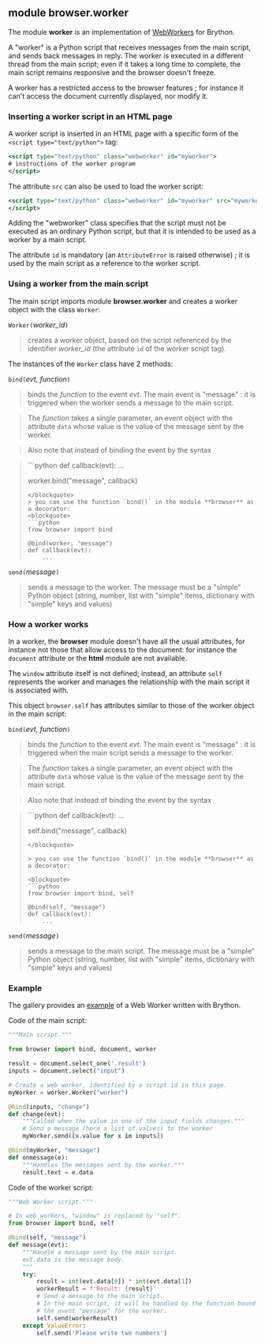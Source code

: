 module **browser.worker**
-------------------------

The module **worker** is an implementation of
[WebWorkers](https://developer.mozilla.org/en-US/docs/Web/API/Web_Workers_API)
for Brython.

A "worker" is a Python script that receives messages from the main script, and
sends back messages in reply. The worker is executed in a different thread
from the main script; even if it takes a long time to complete, the main
script remains responsive and the browser doesn't freeze.

A worker has a restricted access to the browser features ; for instance it
can't access the document currently displayed, nor modify it.

### Inserting a worker script in an HTML page

A worker script is inserted in an HTML page with a specific form of the
`<script type="text/python">` tag:

```xml
<script type="text/python" class="webworker" id="myworker">
# instructions of the worker program
</script>
```

The attribute `src` can also be used to load the worker script:

```xml
<script type="text/python" class="webworker" id="myworker" src="myworker.py">
</script>
```

Adding the "webworker" class specifies that the script must not be executed as
an ordinary Python script, but that it is intended to be used as a worker by
a main script.

The attribute `id` is mandatory (an `AttributeError` is raised otherwise) ; it
is used by the main script as a reference to the worker script.

### Using a worker from the main script

The main script imports module **browser.worker** and creates a worker object
with the class `Worker`:

`Worker(`_worker_id_`)`

> creates a worker object, based on the script referenced by the identifier
> _worker_id_ (the attribute `id` of the worker script tag).

The instances of the `Worker` class have 2 methods:

`bind(`_evt, function_`)`

> binds the _function_ to the event _evt_. The main event is "message" : it is
> triggered when the worker sends a message to the main script.

> The _function_ takes a single parameter, an event object with the attribute
> `data` whose value is the value of the message sent by the worker.

> Also note that instead of binding the event by the syntax

<blockquote>
```python
def callback(evt):
    ...

worker.bind("message", callback)
```
</blockquote>
> you can use the function `bind()` in the module **browser** as a decorator:
<blockquote>
```python
frow browser import bind

@bind(worker, "message")
def callback(evt):
    ...
```
</blockquote>

`send(`_message_`)`

> sends a message to the worker. The message must be a "simple" Python object
> (string, number, list with "simple" items, dictionary with "simple" keys and
> values)

### How a worker works

In a worker, the **browser** module doesn't have all the usual attributes, for
instance not those that allow access to the document: for instance the
`document` attribute or the **html** module are not available.

The `window` attribute itself is not defined; instead, an attribute `self`
represents the worker and manages the relationship with the main script it is
associated with.

This object `browser.self` has attributes similar to those of the worker
object in the main script:

`bind(`_evt, function_`)`

> binds the _function_ to the event _evt_. The main event is "message" : it is
> triggered when the main script sends a message to the worker.

> The _function_ takes a single parameter, an event object with the attribute
> `data` whose value is the value of the message sent by the main script.

> Also note that instead of binding the event by the syntax

<blockquote>
```python
def callback(evt):
    ...

self.bind("message", callback)
```
</blockquote>

> you can use the function `bind()` in the module **browser** as a decorator:

<blockquote>
```python
frow browser import bind, self

@bind(self, "message")
def callback(evt):
    ...
```
</blockquote>

`send(`_message_`)`

> sends a message to the main script. The message must be a "simple" Python
> object (string, number, list with "simple" items, dictionary with "simple"
> keys and values)

### Example

The gallery provides an [example](/gallery/webworker_mdn.html) of a Web
Worker written with Brython.

Code of the main script:

```python
"""Main script."""

from browser import bind, document, worker

result = document.select_one('.result')
inputs = document.select("input")

# Create a web worker, identified by a script id in this page.
myWorker = worker.Worker("worker")

@bind(inputs, "change")
def change(evt):
    """Called when the value in one of the input fields changes."""
    # Send a message (here a list of values) to the worker
    myWorker.send([x.value for x in inputs])

@bind(myWorker, "message")
def onmessage(e):
    """Handles the messages sent by the worker."""
    result.text = e.data
```

Code of the worker script:

```python
"""Web Worker script."""

# In web workers, "window" is replaced by "self".
from browser import bind, self

@bind(self, "message")
def message(evt):
    """Handle a message sent by the main script.
    evt.data is the message body.
    """
    try:
        result = int(evt.data[0]) * int(evt.data[1])
        workerResult = f'Result: {result}'
        # Send a message to the main script.
        # In the main script, it will be handled by the function bound to
        # the event "message" for the worker.
        self.send(workerResult)
    except ValueError:
        self.send('Please write two numbers')
```
